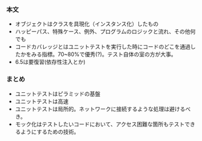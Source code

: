 ### 本文
* オブジェクトはクラスを具現化（インスタンス化）したもの
* ハッピーパス、特殊ケース、例外、プログラムのロジックと流れ、その他何でも
* コードカバレッジとはユニットテストを実行した時にコードのどこを通過したかをみる指標。70~80%で優秀(?)。テスト自体の室の方が大事。
* 6.5は要復習(依存性注入とか)

### まとめ
* ユニットテストはピラミッドの基盤
* ユニットテストは高速
* ユニットテストは局所的。ネットワークに接続するような処理は避けるべき。
* モック化はテストしたいコードにおいて、アクセス困難な箇所もテストできるようにするための技術。
